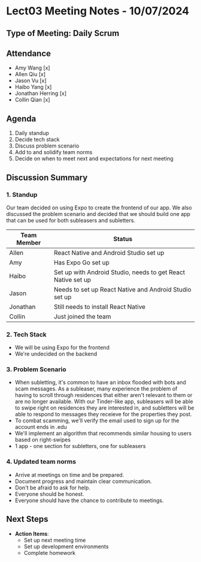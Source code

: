 # Lect03 Meeting Notes - 10/07/2024

## Type of Meeting: Daily Scrum

## Attendance

- Amy Wang [x]
- Allen Qiu [x]
- Jason Vu [x]
- Haibo Yang [x]
- Jonathan Herring [x]
- Collin Qian [x]

## Agenda

1. Daily standup
2. Decide tech stack
3. Discuss problem scenario
4. Add to and solidify team norms
5. Decide on when to meet next and expectations for next meeting

## Discussion Summary

### 1. Standup

Our team decided on using Expo to create the frontend of our app. We also discussed the problem scenario and decided that we should build one app that can be used for both subleasers and subletters.

| Team Member | Status                                                       |
| ----------- | ------------------------------------------------------------ |
| Allen       | React Native and Android Studio set up                       |
| Amy         | Has Expo Go set up                                           |
| Haibo       | Set up with Android Studio, needs to get React Native set up |
| Jason       | Needs to set up React Native and Android Studio set up       |
| Jonathan    | Still needs to install React Native                          |
| Collin      | Just joined the team                                         |

### 2. Tech Stack

- We will be using Expo for the frontend
- We're undecided on the backend

### 3. Problem Scenario

- When subletting, it's common to have an inbox flooded with bots and scam messages. As a subleaser, many experience the problem of having to scroll through residences that either aren't relevant to them or are no longer available. With our Tinder-like app, subleasers will be able to swipe right on residences they are interested in, and subletters will be able to respond to messages they receieve for the properties they post.
- To combat scamming, we'll verify the email used to sign up for the account ends in .edu
- We'll implement an algorithm that recommends similar housing to users based on right-swipes
- 1 app - one section for subletters, one for subleasers

### 4. Updated team norms

- Arrive at meetings on time and be prepared.
- Document progress and maintain clear communication.
- Don't be afraid to ask for help.
- Everyone should be honest.
- Everyone should have the chance to contribute to meetings.

## Next Steps

- **Action Items**:
  - Set up next meeting time
  - Set up development environments
  - Complete homework
